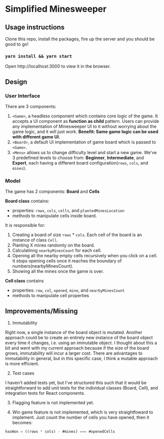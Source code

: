 # Simplified Minesweeper

## **Usage instructions**

Clone this repo, install the packages, fire up the server and you should be good to go!

### `yarn install && yarn start`

Open http://localhost:3000 to view it in the browser.

## Design

### User Interface

There are 3 components:
1. `<Game>`, a headless component which contains core logic of the game. It accepts a UI component as **function as child** pattern. Users can provide any implementation of Minesweeper UI to it without worrying about the game logic, and it will just work. **Benefit: Same game logic can be used with different game UI.**
2. `<Board>`, a default UI implementation of game board which is passed to `<Game>`.
3. `<Menu>` allows us to change difficulty level and start a new game. We've 3 predefined levels to choose from: **Beginner**, **Intermediate**, and **Expert**, each having a different board configuration(`rows`, `cols`, and `mines`).

### Model
The game has 2 components: **Board** and **Cells**

**Board class** contains:
- properties: `rows`, `cols`, `cells`, and `plantedMinesLocation`
- methods to manipulate cells inside board.

It is responsible for:
1. Creating a board of size `rows` * `cols`. Each cell of the board is an instance of class `Cell`.
2. Planting X mines randomly on the board.
3. Calculatinng `nearbyMinesCount` for each cell.
4. Opening all the nearby empty cells recursively when you click on a cell. It stops opening cells once it reaches the boundary of numbers(nearbyMinesCount).
5. Showing all the mines once the game is over.

**Cell class** contains
- properties: `row`, `col`, `opened`, `mine`, and `nearbyMinesCount`
- methods to manipulate cell properties

## Improvements/Missing

1. Immutability

Right now, a single instance of the board object is mutated. Another approach could be to create an entirely new instance of the board object every time it changes, i.e.  using an immutable object. I thought about this a bit and went with my current approach because if the size of the board grows, immutability will incur a larger cost. There are advantages to immutability in general, but in this specific case, I think a mutable approach is more efficient.

2. Test cases

I haven't added tests yet, but I've structured this such that it would be straightforward to add unit tests for the individual classes (Board, Cell), and integration tests for React components.

3. Flagging feature is not implemented yet.

4. Win game feature is not implemented, which is very straightfoward to implement. Just count the number of cells you have opened, then it becomes: 
```javascript
hasWon = ((rows * cols) - #mines) === #openedCells
```